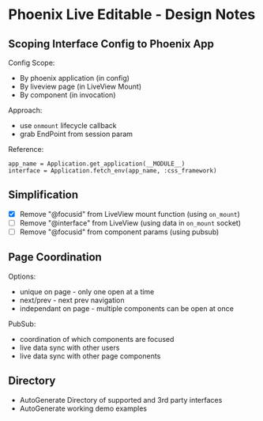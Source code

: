 # Phoenix Live Editable - Design Notes

## Scoping Interface Config to Phoenix App

Config Scope: 

- By phoenix application (in config)
- By liveview page (in LiveView Mount) 
- By component (in invocation)

Approach:

- use `onmount` lifecycle callback
- grab EndPoint from session param 

Reference: 

    app_name = Application.get_application(__MODULE__)
    interface = Application.fetch_env(app_name, :css_framework) 

## Simplification 

- [x] Remove "@focusid" from LiveView mount function (using `on_mount`)
- [ ] Remove "@interface" from LiveView (using data in `on_mount` socket)
- [ ] Remove "@focusid" from component params (using pubsub)

## Page Coordination

Options: 

- unique on page - only one open at a time 
- next/prev - next prev navigation 
- independant on page - multiple components can be open at once 

PubSub: 

- coordination of which components are focused
- live data sync with other users 
- live data sync with other page components 

## Directory 

- AutoGenerate Directory of supported and 3rd party interfaces 
- AutoGenerate working demo examples
